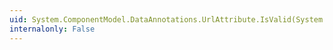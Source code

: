 ```yaml
---
uid: System.ComponentModel.DataAnnotations.UrlAttribute.IsValid(System.Object)
internalonly: False
---
```

